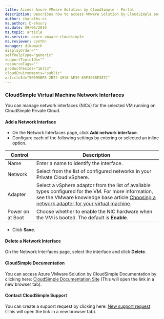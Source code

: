 ```yaml
--- 
title: Access Azure VMware Solution by CloudSimple - Portal 
description: Describes how to access VMware Solution by CloudSimple portal from Azure portal
author: sharaths-cs 
ms.author: b-shsury 
ms.date: 09/06/2019 
ms.topic: article 
ms.service: azure-vmware-cloudsimple 
ms.reviewer: cynthn 
manager: dikamath
displayOrder=""
selfHelpType="generic"
supportTopicIds=""
resourceTags=""
productPesIds="16733"
cloudEnvironments="public"
articleId="50595BF8-2B72-4910-AE39-65F3988E387C"
---
```


### CloudSimple Virtual Machine Network Interfaces

You can manage network interfaces (NICs) for the selected VM running on CloudSimple Private Cloud.

#### Add a Network Interface
* On the Network Interfaces page, click **Add network interface**.
* Configure each of the following settings by entering or selected an inline option.

| **Control** | **Description** |
| ------------ | ------------- |  
| Name | Enter a name to identify the interface.  | 
| Network | Select from the list of configured networks in your Private Cloud vSphere.  | 
| Adapter | Select a vSphere adaptor from the list of available types configured for the VM. For more information, see the VMware knowledge base article [Choosing a network adapter for your virtual machine](https://kb.vmware.com/s/article/1001805). |
| Power on at Boot | Choose whether to enable the NIC hardware when the VM is booted. The default is **Enable**. |

* Click **Save**.

#### Delete a Network Interface
On the Network Interfaces page, select the interface and click **Delete**.

#### CloudSimple Documentation

You can access Azure VMware Solution by CloudSimple Documentation by clicking here: [CloudSimple Documentation Site](https://docs.microsoft.com/azure/vmware-cloudsimple/) (This will open the link in a new browser tab).

#### Contact CloudSimple Support

You can create a support request by clicking here: [New support request](https://portal.azure.com/#blade/Microsoft_Azure_Support/HelpAndSupportBlade/newsupportrequest) (This will open the link in a new browser tab).
